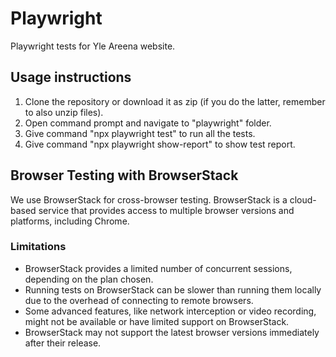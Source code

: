 ﻿# Playwright
 
 Playwright tests for Yle Areena website.

## Usage instructions

1. Clone the repository or download it as zip (if you do the latter, remember to also unzip files).
2. Open command prompt and navigate to "playwright" folder.
3. Give command "npx playwright test" to run all the tests.
4. Give command "npx playwright show-report" to show test report.

## Browser Testing with BrowserStack

We use BrowserStack for cross-browser testing. BrowserStack is a cloud-based service that provides access to multiple browser versions and platforms, including Chrome.

### Limitations

- BrowserStack provides a limited number of concurrent sessions, depending on the plan chosen.
- Running tests on BrowserStack can be slower than running them locally due to the overhead of connecting to remote browsers.
- Some advanced features, like network interception or video recording, might not be available or have limited support on BrowserStack.
- BrowserStack may not support the latest browser versions immediately after their release.
